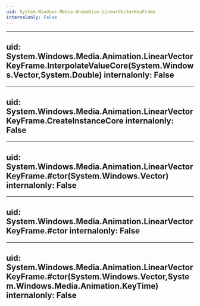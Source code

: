 ```yaml
---
uid: System.Windows.Media.Animation.LinearVectorKeyFrame
internalonly: False
---
```


---
uid: System.Windows.Media.Animation.LinearVectorKeyFrame.InterpolateValueCore(System.Windows.Vector,System.Double)
internalonly: False
---

---
uid: System.Windows.Media.Animation.LinearVectorKeyFrame.CreateInstanceCore
internalonly: False
---

---
uid: System.Windows.Media.Animation.LinearVectorKeyFrame.#ctor(System.Windows.Vector)
internalonly: False
---

---
uid: System.Windows.Media.Animation.LinearVectorKeyFrame.#ctor
internalonly: False
---

---
uid: System.Windows.Media.Animation.LinearVectorKeyFrame.#ctor(System.Windows.Vector,System.Windows.Media.Animation.KeyTime)
internalonly: False
---
